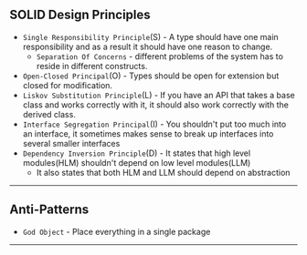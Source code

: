 ## SOLID Design Principles
- `Single Responsibility Principle`(S) - A type should have one main responsibility and as a result it should have one reason to change.
    - `Separation Of Concerns` - different problems of the system has to reside in different constructs.
- `Open-Closed Principal`(O) - Types should be open for extension but closed for modification.
- `Liskov Substitution Principle`(L) - If you have an API that takes a base class and works correctly with it, it should also work correctly with the derived class.
- `Interface Segregation Principal`(I) - You shouldn't put too much into an interface, it sometimes makes sense to break up interfaces into several smaller interfaces
- `Dependency Inversion Principle`(D) - It states that high level modules(HLM) shouldn't depend on low level modules(LLM)
    - It also states that both HLM and LLM should depend on abstraction
---

## Anti-Patterns
- `God Object` - Place everything in a single package
---